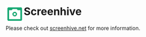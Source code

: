# <img align="left" src="img/mac-48px.png"> Screenhive

Please check out [screenhive.net](https://screenhive.net) for more information.
